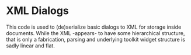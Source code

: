 # XML Dialogs

This code is used to (de)serialize basic dialogs to XML for storage
inside documents. While the XML -appears- to have some hierarchical
structure, that is only a fabrication, parsing and underlying toolkit
widget structure is sadly linear and flat.
